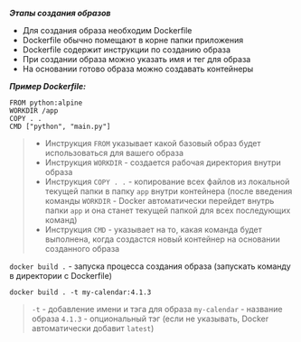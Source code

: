 ***Этапы создания образов***
- Для создания образа необходим Dockerfile
- Dockerfile обычно помещают в корне папки приложения
- Dockerfile содержит инструкции по созданию образа
- При создании образа можно указать имя и тег для образа
- На основании готово образа можно создавать контейнеры

***Пример Dockerfile:***
```Docker
FROM python:alpine
WORKDIR /app
COPY . .
CMD ["python", "main.py"]
```
>- Инструкция `FROM` указывает какой базовый образ будет использоваться для вашего образа
>- Инструкция `WORKDIR` - создается рабочая директория внутри образа
>- Инструкция `COPY . .` - копирование всех файлов из локальной текущей папки в папку `app` внутри контейнера (после введения команды `WORKDIR` - Docker автоматически перейдет внутрь папки `app` и она станет текущей папкой для всех последующих команд)
>- Инструкция `CMD` - указывает на то, какая команда будет выполнена, когда создастся новый контейнер на основании созданного образа 

`docker build .` - запуска процесса создания образа (запускать команду в директории с Dockerfile)

`docker build . -t my-calendar:4.1.3`
>`-t` - добавление имени и тэга для образа
>`my-calendar` - название образа
>`4.1.3` - опциональный тэг (если не указывать, Docker автоматически добавит `latest`)


